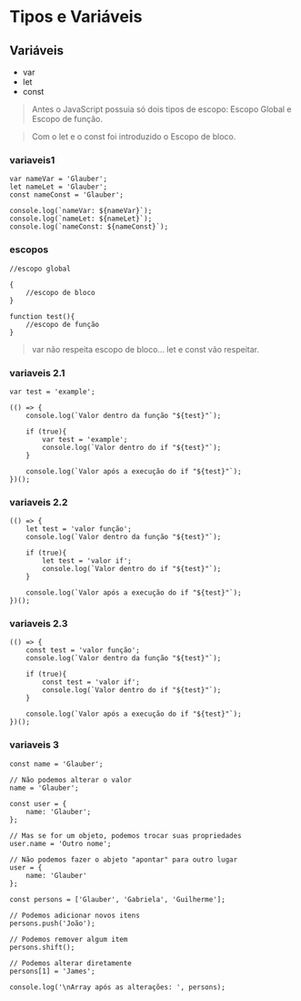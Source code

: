 # Tipos e Variáveis

## Variáveis
* var
* let
* const

>Antes o JavaScript possuia só dois tipos de escopo: Escopo Global e Escopo de função.

>Com o let e o const foi introduzido o Escopo de bloco.

### variaveis1
```
var nameVar = 'Glauber';
let nameLet = 'Glauber';
const nameConst = 'Glauber';

console.log(`nameVar: ${nameVar}`);
console.log(`nameLet: ${nameLet}`);
console.log(`nameConst: ${nameConst}`);
```
### escopos
```
//escopo global

{
    //escopo de bloco
}

function test(){
    //escopo de função
}
```
>var não respeita escopo de bloco... let e const vão respeitar.

### variaveis 2.1
```
var test = 'example';

(() => {
    console.log(`Valor dentro da função "${test}"`);

    if (true){
        var test = 'example';
        console.log(`Valor dentro do if "${test}"`);
    }

    console.log(`Valor após a execução do if "${test}"`);
})();
```
### variaveis 2.2
```
(() => {
    let test = 'valor função';
    console.log(`Valor dentro da função "${test}"`);

    if (true){
        let test = 'valor if';
        console.log(`Valor dentro do if "${test}"`);
    }

    console.log(`Valor após a execução do if "${test}"`);
})();
```
### variaveis 2.3
```
(() => {
    const test = 'valor função';
    console.log(`Valor dentro da função "${test}"`);

    if (true){
        const test = 'valor if';
        console.log(`Valor dentro do if "${test}"`);
    }

    console.log(`Valor após a execução do if "${test}"`);
})();
```
### variaveis 3
```
const name = 'Glauber';

// Não podemos alterar o valor
name = 'Glauber';

const user = {
    name: 'Glauber';
};

// Mas se for um objeto, podemos trocar suas propriedades
user.name = 'Outro nome';

// Não podemos fazer o abjeto "apontar" para outro lugar
user = {
    name: 'Glauber'
};

const persons = ['Glauber', 'Gabriela', 'Guilherme'];

// Podemos adicionar novos itens
persons.push('João');

// Podemos remover algum item
persons.shift();

// Podemos alterar diretamente
persons[1] = 'James';

console.log('\nArray após as alterações: ', persons);
```
